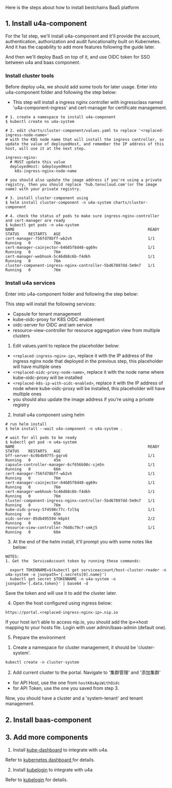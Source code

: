 Here is the steps about how to install bestchains BaaS platform

## 1. Install u4a-component
For the 1st step, we'll install u4a-component and it'll provide the account, authentication, authorization and audit funcationality built on Kubernetes. And it has the capability to add more features following the guide later.

And then we'll deploy BaaS on top of it, and use OIDC token for SSO between u4a and baas component.

### Install cluster tools
Before deploy u4a, we should add some tools for later usage. Enter into u4a-component folder and following the step below:

* This step will install a ingress nginx controller with ingressclass named 'u4a-component-ingress' and cert-manager for certificate management.

```
# 1. create a namespace to install u4a-component
$ kubectl create ns u4a-system

# 2. edit charts/cluster-component/values.yaml to replace '<replaced-ingress-node-name>'
# with the K8S node name that will install the ingress controller, so update the value of deployedHost, and remember the IP address of this host, will use it at the next step.

ingress-nginx:
  # MUST update this value
  deployedHost: &deployedHost
    k8s-ingress-nginx-node-name

# you should also update the image address if you're using a private registry, then you should replace 'hub.tenxcloud.com'(or the image name) with your private registry.

# 3. install cluster-component using 
$ helm install cluster-component -n u4a-system charts/cluster-component

# 4. check the status of pods to make sure ingress-nginx-controller and cert-manager are ready
$ kubectl get pods -n u4a-system
NAME                                                          READY   STATUS    RESTARTS   AGE
cert-manager-756fd78bff-wb2vh                                 1/1     Running   0          76m
cert-manager-cainjector-64685f8d48-qg69v                      1/1     Running   0          76m
cert-manager-webhook-5c46d68c6b-f4dkh                         1/1     Running   0          76m
cluster-component-ingress-nginx-controller-5bd67897dd-5m9n7   1/1     Running   0          76m
```
### Install u4a services
Enter into u4a-component folder and following the step below:

This step will install the following services:
* Capsule for tenant management
* kube-oidc-proxy for K8S OIDC enablement
* oidc-server for OIDC and iam service
* resource-view-controller for resource aggregation view from multiple clusters

1. Edit values.yaml to replace the placeholder below:
* `<replaced-ingress-nginx-ip>`, replace it with the IP address of the ingress nginx node that deployed in the previous step, this placeholder will have multiple ones
* `<replaced-oidc-proxy-node-name>`, replace it with the node name where kube-oidc-proxy will be installed
* `<replaced-k8s-ip-with-oidc-enabled>`, replace it with the IP address of node where kube-oidc-proxy will be installed, this placeholder will have multiple ones
* you should also update the image address if you're using a private registry

2. Install u4a component using helm
```
# run helm install
$ helm install --wait u4a-component -n u4a-system .

# wait for all pods to be ready
$ kubectl get pod -n u4a-system
NAME                                                          READY   STATUS    RESTARTS   AGE
bff-server-6c9b4b97f5-gqrx6                                   1/1     Running   0          45m
capsule-controller-manager-6cf656b98c-sjm5n                   1/1     Running   0          66m
cert-manager-756fd78bff-wb2vh                                 1/1     Running   0          76m
cert-manager-cainjector-64685f8d48-qg69v                      1/1     Running   0          76m
cert-manager-webhook-5c46d68c6b-f4dkh                         1/1     Running   0          76m
cluster-component-ingress-nginx-controller-5bd67897dd-5m9n7   1/1     Running   0          76m
kube-oidc-proxy-5f4598c77c-fzl5q                              1/1     Running   0          65m
oidc-server-85db495594-k6pkt                                  2/2     Running   0          65m
resource-view-controller-76d8c79cf-smkj5                      1/1     Running   0          66m
```
3. At the end of the helm install, it'll prompt you with some notes like below:
```
NOTES:
1. Get the  ServiceAccount token by running these commands:

  export TOKENNAME=$(kubectl get serviceaccount/host-cluster-reader -n u4a-system -o jsonpath='{.secrets[0].name}')
  kubectl get secret $TOKENNAME -n u4a-system -o jsonpath='{.data.token}' | base64 -d
```
Save the token and will use it to add the cluster later.

4. Open the host configured using ingress below:

`https://portal.<replaced-ingress-nginx-ip>.nip.io`

If your host isn't able to access nip.io, you should add the ip<->host mapping to your hosts file. Login with user admin/baas-admin (default one).

5. Prepare the environment
1) Create a namespace for cluster management, it should be 'cluster-system'.
```
kubectl create -n cluster-system
```

2) Add current cluster to the portal. Navigate to '集群管理' and '添加集群'
* for API Host, use the one from `hostK8sApiWithOidc`
* for API Token, use the one you saved from step 3.

Now, you should have a cluster and a 'system-tenant' and tenant management.

## 2. Install baas-component


## 3. Add more components
1. Install [kube-dashboard](./kube-dashboard/) to integrate with u4a.

Refer to [kubernetes dashboard ](https://github.com/kubernetes/dashboard) for details.

2. Install [kubelogin](./kubelogin/) to integrate with u4a

Refer to [kubelogin](https://github.com/int128/kubelogin) for details.

